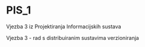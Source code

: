 PIS_1
=====

Vjezba 3 iz Projektiranja Informacijskih sustava

Vjezba 3 - rad s distribuiranim sustavima verzioniranja